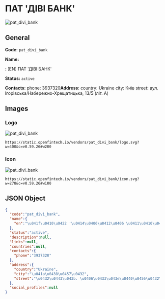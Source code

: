 
# ПАТ 'ДІВІ БАНК' 
![pat_divi_bank](https://static.openfintech.io/vendors/pat_divi_bank/logo.svg?w=400&c=v0.59.26#w200)  

## General 
 
**Code:** `pat_divi_bank` 
 
**Name:** 
 
:	[EN] ПАТ 'ДІВІ БАНК' 
 
**Status:** `active` 
 
**Contacts:** 
phone: 3937320**Address:** 
country: Ukraine 
city: Київ 
street: вул. Ігорівська/Набережно-Хрещатицька, 13/5 (літ. А) 

## Images 

### Logo 
 
![pat_divi_bank](https://static.openfintech.io/vendors/pat_divi_bank/logo.svg?w=400&c=v0.59.26#w200)  

```
https://static.openfintech.io/vendors/pat_divi_bank/logo.svg?w=400&c=v0.59.26#w200
```  

### Icon 
 
![pat_divi_bank](https://static.openfintech.io/vendors/pat_divi_bank/icon.svg?w=278&c=v0.59.26#w100)  

```
https://static.openfintech.io/vendors/pat_divi_bank/icon.svg?w=278&c=v0.59.26#w100
```  

## JSON Object 

```json
{
  "code":"pat_divi_bank",
  "name":{
    "en":"\u041f\u0410\u0422 '\u0414\u0406\u0412\u0406 \u0411\u0410\u041d\u041a'"
  },
  "status":"active",
  "description":null,
  "links":null,
  "countries":null,
  "contacts":{
    "phone":"3937320"
  },
  "address":{
    "country":"Ukraine",
    "city":"\u041a\u0438\u0457\u0432",
    "street":"\u0432\u0443\u043b. \u0406\u0433\u043e\u0440\u0456\u0432\u0441\u044c\u043a\u0430\/\u041d\u0430\u0431\u0435\u0440\u0435\u0436\u043d\u043e-\u0425\u0440\u0435\u0449\u0430\u0442\u0438\u0446\u044c\u043a\u0430, 13\/5 (\u043b\u0456\u0442. \u0410)"
  },
  "social_profiles":null
}
```  
